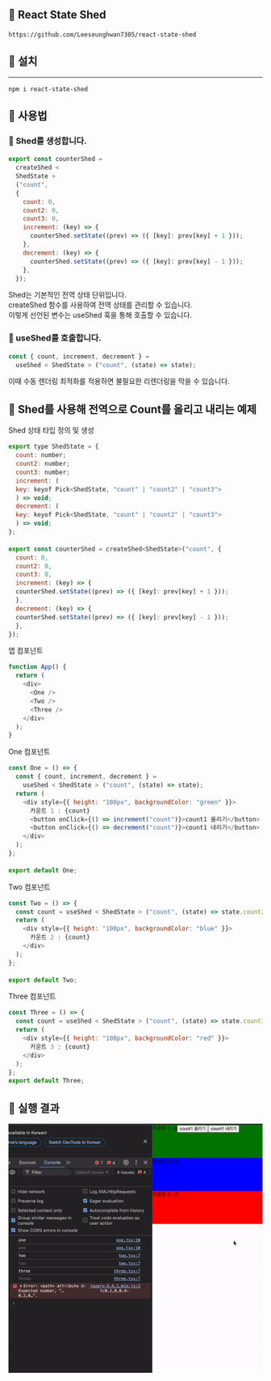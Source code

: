## 🌸 React State Shed

```
https://github.com/Leeseunghwan7305/react-state-shed
```

## 🌸 설치

---

```
npm i react-state-shed
```

## 🌸 사용법

### 🌼 Shed를 생성합니다.

```javascript
export const counterShed =
  createShed <
  ShedState >
  ("count",
  {
    count: 0,
    count2: 0,
    count3: 0,
    increment: (key) => {
      counterShed.setState((prev) => ({ [key]: prev[key] + 1 }));
    },
    decrement: (key) => {
      counterShed.setState((prev) => ({ [key]: prev[key] - 1 }));
    },
  });
```

Shed는 기본적인 전역 상태 단위입니다.
<br/>
createShed 함수를 사용하여 전역 상태를 관리할 수 있습니다.
<br/>
이렇게 선언된 변수는 useShed 훅을 통해 호출할 수 있습니다.

### 🌼 useShed를 호출합니다.

```javascript
const { count, increment, decrement } =
  useShed < ShedState > ("count", (state) => state);
```

이때 수동 렌더링 최적화를 적용하면 불필요한 리렌더링을 막을 수 있습니다.
<br/>

## 🌼 Shed를 사용해 전역으로 Count를 올리고 내리는 예제

Shed 상태 타입 정의 및 생성

```javascript
export type ShedState = {
  count: number;
  count2: number;
  count3: number;
  increment: (
  key: keyof Pick<ShedState, "count" | "count2" | "count3">
  ) => void;
  decrement: (
  key: keyof Pick<ShedState, "count" | "count2" | "count3">
  ) => void;
};

export const counterShed = createShed<ShedState>("count", {
  count: 0,
  count2: 0,
  count3: 0,
  increment: (key) => {
  counterShed.setState((prev) => ({ [key]: prev[key] + 1 }));
  },
  decrement: (key) => {
  counterShed.setState((prev) => ({ [key]: prev[key] - 1 }));
  },
});
```

앱 컴포넌트

```javascript
function App() {
  return (
    <div>
      <One />
      <Two />
      <Three />
    </div>
  );
}
```

One 컴포넌트

```javascript
const One = () => {
  const { count, increment, decrement } =
    useShed < ShedState > ("count", (state) => state);
  return (
    <div style={{ height: "100px", backgroundColor: "green" }}>
      카운트 1 : {count}
      <button onClick={() => increment("count")}>count1 올리기</button>
      <button onClick={() => decrement("count")}>count1 내리기</button>
    </div>
  );
};

export default One;
```

Two 컴포넌트

```javascript
const Two = () => {
  const count = useShed < ShedState > ("count", (state) => state.count2);
  return (
    <div style={{ height: "100px", backgroundColor: "blue" }}>
      카운트 2 : {count}
    </div>
  );
};

export default Two;
```

Three 컴포넌트

```javascript
const Three = () => {
  const count = useShed < ShedState > ("count", (state) => state.count3);
  return (
    <div style={{ height: "100px", backgroundColor: "red" }}>
      카운트 3 : {count}
    </div>
  );
};
export default Three;
```

## 🌸 실행 결과

![실행 결과](public/readme.gif)
